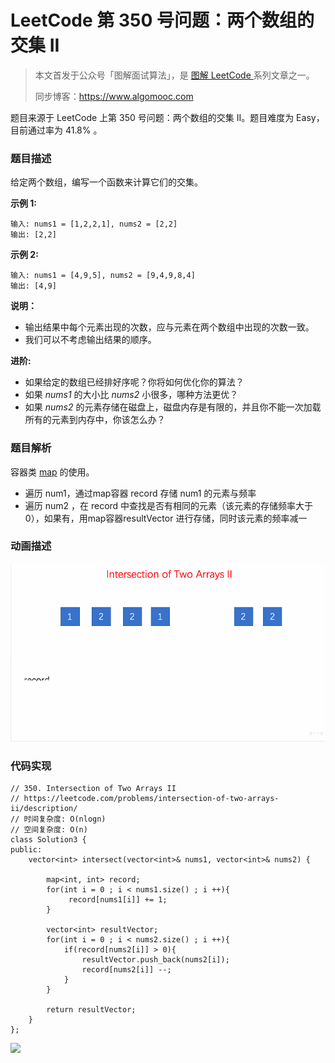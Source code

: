 # LeetCode 第 350 号问题：两个数组的交集 II

> 本文首发于公众号「图解面试算法」，是 [图解 LeetCode ](<https://github.com/MisterBooo/LeetCodeAnimation>) 系列文章之一。
>
> 同步博客：https://www.algomooc.com

题目来源于 LeetCode 上第 350 号问题：两个数组的交集 II。题目难度为 Easy，目前通过率为 41.8% 。

### 题目描述

给定两个数组，编写一个函数来计算它们的交集。

**示例 1:**

```
输入: nums1 = [1,2,2,1], nums2 = [2,2]
输出: [2,2]
```

**示例 2:**

```
输入: nums1 = [4,9,5], nums2 = [9,4,9,8,4]
输出: [4,9]
```

**说明：**

- 输出结果中每个元素出现的次数，应与元素在两个数组中出现的次数一致。
- 我们可以不考虑输出结果的顺序。

**进阶:**

- 如果给定的数组已经排好序呢？你将如何优化你的算法？
- 如果 *nums1* 的大小比 *nums2* 小很多，哪种方法更优？
- 如果 *nums2* 的元素存储在磁盘上，磁盘内存是有限的，并且你不能一次加载所有的元素到内存中，你该怎么办？

### 题目解析

容器类 [map](https://zh.cppreference.com/w/cpp/container/map) 的使用。

- 遍历 num1，通过map容器 record 存储 num1 的元素与频率
- 遍历 num2 ，在 record 中查找是否有相同的元素（该元素的存储频率大于0），如果有，用map容器resultVector 进行存储，同时该元素的频率减一

### 动画描述

![](../Animation/Animation.gif)

### 代码实现

```
// 350. Intersection of Two Arrays II
// https://leetcode.com/problems/intersection-of-two-arrays-ii/description/
// 时间复杂度: O(nlogn)
// 空间复杂度: O(n)
class Solution3 {
public:
    vector<int> intersect(vector<int>& nums1, vector<int>& nums2) {

        map<int, int> record;
        for(int i = 0 ; i < nums1.size() ; i ++){
             record[nums1[i]] += 1;
        }
        
        vector<int> resultVector;
        for(int i = 0 ; i < nums2.size() ; i ++){
            if(record[nums2[i]] > 0){
                resultVector.push_back(nums2[i]);
                record[nums2[i]] --;
            }
        }
        
        return resultVector;
    }
};
```



![](../../Pictures/qrcode.jpg)




